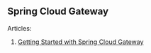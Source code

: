 ## Spring Cloud Gateway 

Articles:

1. [Getting Started with Spring Cloud Gateway][1]



[1]: getting_started.md